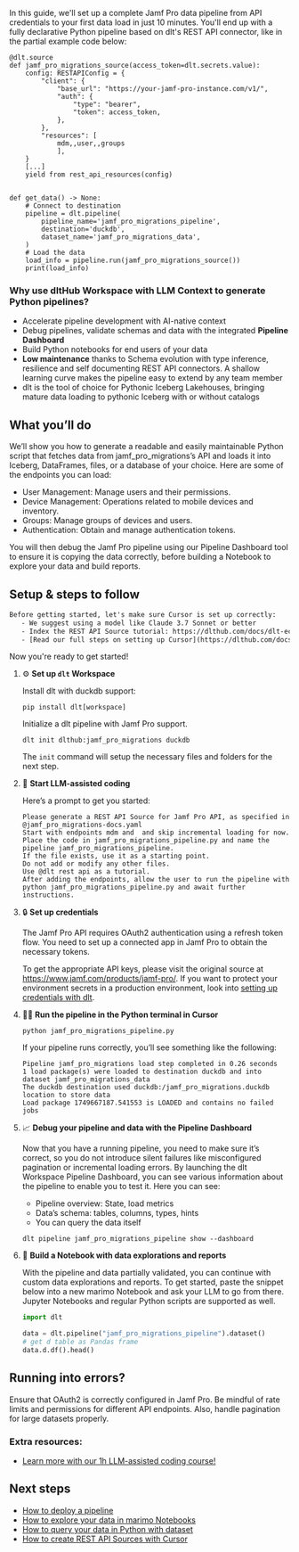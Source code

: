 In this guide, we'll set up a complete Jamf Pro data pipeline from API credentials to your first data load in just 10 minutes. You'll end up with a fully declarative Python pipeline based on dlt's REST API connector, like in the partial example code below:

```python-outcome
@dlt.source
def jamf_pro_migrations_source(access_token=dlt.secrets.value):
    config: RESTAPIConfig = {
        "client": {
            "base_url": "https://your-jamf-pro-instance.com/v1/",
            "auth": {
                "type": "bearer",
                "token": access_token,
            },
        },
        "resources": [
            mdm,,user,,groups
            ],
    }
    [...]
    yield from rest_api_resources(config)


def get_data() -> None:
    # Connect to destination
    pipeline = dlt.pipeline(
        pipeline_name='jamf_pro_migrations_pipeline',
        destination='duckdb',
        dataset_name='jamf_pro_migrations_data', 
    )
    # Load the data
    load_info = pipeline.run(jamf_pro_migrations_source())
    print(load_info) 
```

### Why use dltHub Workspace with LLM Context to generate Python pipelines?

- Accelerate pipeline development with AI-native context
- Debug pipelines, validate schemas and data with the integrated **Pipeline Dashboard**
- Build Python notebooks for end users of your data
- **Low maintenance** thanks to Schema evolution with type inference, resilience and self documenting REST API connectors. A shallow learning curve makes the pipeline easy to extend by any team member
- dlt is the tool of choice for Pythonic Iceberg Lakehouses, bringing mature data loading to pythonic Iceberg with or without catalogs

## What you’ll do

We’ll show you how to generate a readable and easily maintainable Python script that fetches data from jamf_pro_migrations’s API and loads it into Iceberg, DataFrames, files, or a database of your choice. Here are some of the endpoints you can load:

- User Management: Manage users and their permissions.
- Device Management: Operations related to mobile devices and inventory.
- Groups: Manage groups of devices and users.
- Authentication: Obtain and manage authentication tokens.

You will then debug the Jamf Pro pipeline using our Pipeline Dashboard tool to ensure it is copying the data correctly, before building a Notebook to explore your data and build reports.

## Setup & steps to follow

```default
Before getting started, let's make sure Cursor is set up correctly:
   - We suggest using a model like Claude 3.7 Sonnet or better
   - Index the REST API Source tutorial: https://dlthub.com/docs/dlt-ecosystem/verified-sources/rest_api/ and add it to context as **@dlt rest api**
   - [Read our full steps on setting up Cursor](https://dlthub.com/docs/dlt-ecosystem/llm-tooling/cursor-restapi#23-configuring-cursor-with-documentation)
```

Now you're ready to get started!

1. ⚙️ **Set up `dlt` Workspace**
    
    Install dlt with duckdb support:
    ```shell
    pip install dlt[workspace]
    ```

    Initialize a dlt pipeline with Jamf Pro support.
    ```shell
    dlt init dlthub:jamf_pro_migrations duckdb
    ```

    The `init` command will setup the necessary files and folders for the next step.
    
2. 🤠 **Start LLM-assisted coding**
    
    Here’s a prompt to get you started:
    
    ```prompt
    Please generate a REST API Source for Jamf Pro API, as specified in @jamf_pro_migrations-docs.yaml 
    Start with endpoints mdm and  and skip incremental loading for now. 
    Place the code in jamf_pro_migrations_pipeline.py and name the pipeline jamf_pro_migrations_pipeline. 
    If the file exists, use it as a starting point. 
    Do not add or modify any other files. 
    Use @dlt rest api as a tutorial. 
    After adding the endpoints, allow the user to run the pipeline with python jamf_pro_migrations_pipeline.py and await further instructions.
    ```

    
3. 🔒 **Set up credentials** 
    
    The Jamf Pro API requires OAuth2 authentication using a refresh token flow. You need to set up a connected app in Jamf Pro to obtain the necessary tokens.
    
    To get the appropriate API keys, please visit the original source at https://www.jamf.com/products/jamf-pro/.
    If you want to protect your environment secrets in a production environment, look into [setting up credentials with dlt](https://dlthub.com/docs/walkthroughs/add_credentials).
    
4. 🏃‍♀️ **Run the pipeline in the Python terminal in Cursor**
    
    ```shell
    python jamf_pro_migrations_pipeline.py
    ```
    
    If your pipeline runs correctly, you’ll see something like the following:
    
    ```shell
    Pipeline jamf_pro_migrations load step completed in 0.26 seconds
    1 load package(s) were loaded to destination duckdb and into dataset jamf_pro_migrations_data
    The duckdb destination used duckdb:/jamf_pro_migrations.duckdb location to store data
    Load package 1749667187.541553 is LOADED and contains no failed jobs
    ```
    
5. 📈 **Debug your pipeline and data with the Pipeline Dashboard**

    Now that you have a running pipeline, you need to make sure it’s correct, so you do not introduce silent failures like misconfigured pagination or incremental loading errors. By launching the dlt Workspace Pipeline Dashboard, you can see various information about the pipeline to enable you to test it. Here you can see:
    - Pipeline overview: State, load metrics
    - Data’s schema: tables, columns, types, hints
    - You can query the data itself
    
    ```shell
    dlt pipeline jamf_pro_migrations_pipeline show --dashboard
    ```
    
6. 🐍 **Build a Notebook with data explorations and reports**

    With the pipeline and data partially validated, you can continue with custom data explorations and reports. To get started, paste the snippet below into a new marimo Notebook and ask your LLM to go from there. Jupyter Notebooks and regular Python scripts are supported as well.

    
    ```python
    import dlt

   data = dlt.pipeline("jamf_pro_migrations_pipeline").dataset()
   # get d table as Pandas frame
   data.d.df().head()
    ```

## Running into errors?

Ensure that OAuth2 is correctly configured in Jamf Pro. Be mindful of rate limits and permissions for different API endpoints. Also, handle pagination for large datasets properly.

### Extra resources:

- [Learn more with our 1h LLM-assisted coding course!](https://www.youtube.com/watch?v=GGid70rnJuM)

## Next steps

- [How to deploy a pipeline](https://dlthub.com/docs/walkthroughs/deploy-a-pipeline)
- [How to explore your data in marimo Notebooks](https://dlthub.com/docs/general-usage/dataset-access/marimo)
- [How to query your data in Python with dataset](https://dlthub.com/docs/general-usage/dataset-access/dataset)
- [How to create REST API Sources with Cursor](https://dlthub.com/docs/dlt-ecosystem/llm-tooling/cursor-restapi)